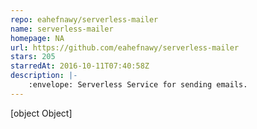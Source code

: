```yaml
---
repo: eahefnawy/serverless-mailer
name: serverless-mailer
homepage: NA
url: https://github.com/eahefnawy/serverless-mailer
stars: 205
starredAt: 2016-10-11T07:40:58Z
description: |-
    :envelope: Serverless Service for sending emails.
---
```


[object Object]
